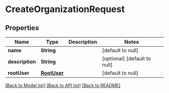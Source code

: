 # CreateOrganizationRequest
## Properties

| Name            | Type                        | Description | Notes                        |
|-----------------|-----------------------------|-------------|------------------------------|
| **name**        | **String**                  |             | [default to null]            |
| **description** | **String**                  |             | [optional] [default to null] |
| **rootUser**    | [**RootUser**](RootUser.md) |             | [default to null]            |

[[Back to Model list]](../README.md#documentation-for-models) [[Back to API list]](../README.md#documentation-for-api-endpoints) [[Back to README]](../README.md)

